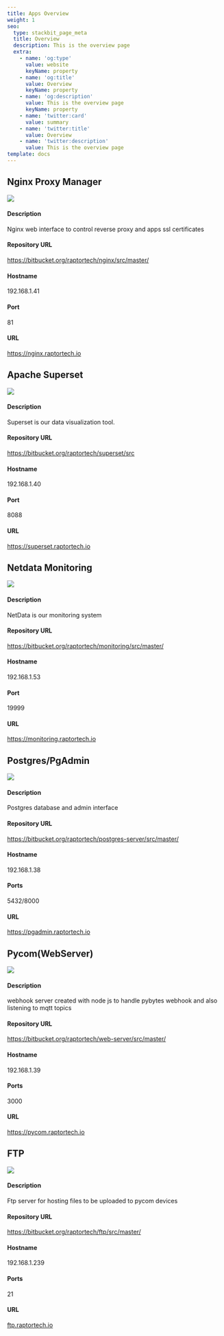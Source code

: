 ```yaml
---
title: Apps Overview
weight: 1
seo:
  type: stackbit_page_meta
  title: Overview
  description: This is the overview page
  extra:
    - name: 'og:type'
      value: website
      keyName: property
    - name: 'og:title'
      value: Overview
      keyName: property
    - name: 'og:description'
      value: This is the overview page
      keyName: property
    - name: 'twitter:card'
      value: summary
    - name: 'twitter:title'
      value: Overview
    - name: 'twitter:description'
      value: This is the overview page
template: docs
---
```

## Nginx Proxy Manager

![](https://nginxproxymanager.com/logo.png)

#### Description 

Nginx web interface to control reverse proxy and apps ssl certificates

#### Repository URL

<https://bitbucket.org/raptortech/nginx/src/master/>

#### Hostname  

192.168.1.41

#### Port 

81

#### URL

<https://nginx.raptortech.io>

## Apache Superset

![](https://assets-global.website-files.com/5f1c75e63b2f950eb473d3e4/6074a31575b7070ae2d89b6a\_60637aaa931b346de4e721e2\_apache-superset-200x200.png)

#### Description 

Superset is our data visualization tool. 

#### Repository URL

<https://bitbucket.org/raptortech/superset/src>

#### Hostname  

192.168.1.40 

#### Port 

8088

#### URL

<https://superset.raptortech.io>

## Netdata Monitoring

![](https://user-images.githubusercontent.com/1153921/95268672-a3665100-07ec-11eb-8078-db619486d6ad.png)

#### Description 

NetData is our monitoring system

#### Repository URL

<https://bitbucket.org/raptortech/monitoring/src/master/>

#### Hostname  

192.168.1.53

#### Port 

19999

#### URL

<https://monitoring.raptortech.io>

## Postgres/PgAdmin

![](https://res.cloudinary.com/practicaldev/image/fetch/s--0DU6X2of--/c_imagga_scale,f_auto,fl_progressive,h\_1080,q_auto,w\_1080/https://dev-to-uploads.s3.amazonaws.com/i/vdj2zzqchoxcs654lz9s.png)

#### Description 

Postgres database and admin interface

#### Repository URL

<https://bitbucket.org/raptortech/postgres-server/src/master/>

#### Hostname  

192.168.1.38

#### Ports

5432/8000

#### URL

<https://pgadmin.raptortech.io>

## Pycom(WebServer)

![](https://upload.wikimedia.org/wikipedia/commons/thumb/d/d9/Node.js_logo.svg/1280px-Node.js_logo.svg.png)

#### Description 

webhook server created with node js to handle pybytes webhook and also listening to mqtt topics

#### Repository URL

<https://bitbucket.org/raptortech/web-server/src/master/>

#### Hostname  

192.168.1.39

#### Ports

3000

#### URL

<https://pycom.raptortech.io>

## FTP

![](https://cdn.sisense.com/wp-content/uploads/FTP\_\__FTPS12.png)

#### Description 

Ftp server for hosting files to be uploaded to pycom devices

#### Repository URL

<https://bitbucket.org/raptortech/ftp/src/master/>

#### Hostname  

192.168.1.239

#### Ports

21

#### URL

[ftp.raptortech.io](ftp.raptortech.io)



